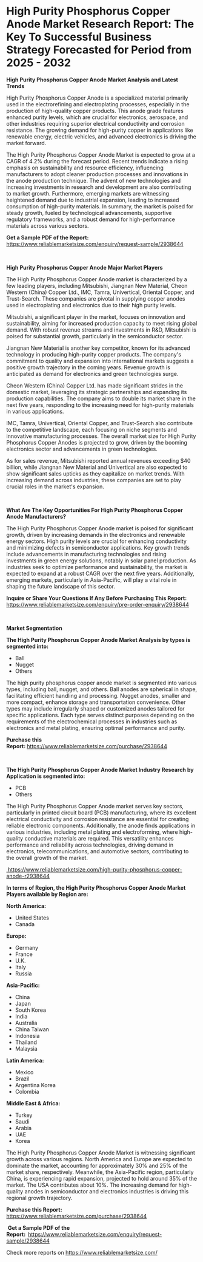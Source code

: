 <p><h1>High Purity Phosphorus Copper Anode Market Research Report: The Key To Successful Business Strategy Forecasted for Period from 2025 - 2032</h1></p><p><strong>High Purity Phosphorus Copper Anode Market Analysis and Latest Trends</strong></p>
<p><p>High Purity Phosphorus Copper Anode is a specialized material primarily used in the electrorefining and electroplating processes, especially in the production of high-quality copper products. This anode grade features enhanced purity levels, which are crucial for electronics, aerospace, and other industries requiring superior electrical conductivity and corrosion resistance. The growing demand for high-purity copper in applications like renewable energy, electric vehicles, and advanced electronics is driving the market forward.</p><p>The High Purity Phosphorus Copper Anode Market is expected to grow at a CAGR of 4.2% during the forecast period. Recent trends indicate a rising emphasis on sustainability and resource efficiency, influencing manufacturers to adopt cleaner production processes and innovations in the anode production technique. The advent of new technologies and increasing investments in research and development are also contributing to market growth. Furthermore, emerging markets are witnessing heightened demand due to industrial expansion, leading to increased consumption of high-purity materials. In summary, the market is poised for steady growth, fueled by technological advancements, supportive regulatory frameworks, and a robust demand for high-performance materials across various sectors.</p></p>
<p><strong>Get a Sample PDF of the Report:&nbsp;</strong> <a href="https://www.reliablemarketsize.com/enquiry/request-sample/2938644?utm_campaign=2439&utm_medium=2&utm_source=Github&utm_content=ia&utm_term=15032025&utm_id=high-purity-phosphorus-copper-anode">https://www.reliablemarketsize.com/enquiry/request-sample/2938644</a></p>
<p>&nbsp;</p>
<p><strong>High Purity Phosphorus Copper Anode Major Market Players</strong></p>
<p><p>The High Purity Phosphorus Copper Anode market is characterized by a few leading players, including Mitsubishi, Jiangnan New Material, Cheon Western (China) Copper Ltd., IMC, Tamra, Univertical, Oriental Copper, and Trust-Search. These companies are pivotal in supplying copper anodes used in electroplating and electronics due to their high purity levels.</p><p>Mitsubishi, a significant player in the market, focuses on innovation and sustainability, aiming for increased production capacity to meet rising global demand. With robust revenue streams and investments in R&D, Mitsubishi is poised for substantial growth, particularly in the semiconductor sector.</p><p>Jiangnan New Material is another key competitor, known for its advanced technology in producing high-purity copper products. The company's commitment to quality and expansion into international markets suggests a positive growth trajectory in the coming years. Revenue growth is anticipated as demand for electronics and green technologies surge.</p><p>Cheon Western (China) Copper Ltd. has made significant strides in the domestic market, leveraging its strategic partnerships and expanding its production capabilities. The company aims to double its market share in the next five years, responding to the increasing need for high-purity materials in various applications.</p><p>IMC, Tamra, Univertical, Oriental Copper, and Trust-Search also contribute to the competitive landscape, each focusing on niche segments and innovative manufacturing processes. The overall market size for High Purity Phosphorus Copper Anodes is projected to grow, driven by the booming electronics sector and advancements in green technologies. </p><p>As for sales revenue, Mitsubishi reported annual revenues exceeding $40 billion, while Jiangnan New Material and Univertical are also expected to show significant sales upticks as they capitalize on market trends. With increasing demand across industries, these companies are set to play crucial roles in the market's expansion.</p></p>
<p>&nbsp;</p>
<p><strong>What Are The Key Opportunities For High Purity Phosphorus Copper Anode Manufacturers?</strong></p>
<p><p>The High Purity Phosphorus Copper Anode market is poised for significant growth, driven by increasing demands in the electronics and renewable energy sectors. High purity levels are crucial for enhancing conductivity and minimizing defects in semiconductor applications. Key growth trends include advancements in manufacturing technologies and rising investments in green energy solutions, notably in solar panel production. As industries seek to optimize performance and sustainability, the market is expected to expand at a robust CAGR over the next five years. Additionally, emerging markets, particularly in Asia-Pacific, will play a vital role in shaping the future landscape of this sector.</p></p>
<p><strong>Inquire or Share Your Questions If Any Before Purchasing This Report:</strong> <a href="https://www.reliablemarketsize.com/enquiry/pre-order-enquiry/2938644?utm_campaign=2439&utm_medium=2&utm_source=Github&utm_content=ia&utm_term=15032025&utm_id=high-purity-phosphorus-copper-anode">https://www.reliablemarketsize.com/enquiry/pre-order-enquiry/2938644</a></p>
<p>&nbsp;</p>
<p><strong>Market Segmentation</strong></p>
<p><strong>The High Purity Phosphorus Copper Anode Market Analysis by types is segmented into:</strong></p>
<p><ul><li>Ball</li><li>Nugget</li><li>Others</li></ul></p>
<p><p>The high purity phosphorus copper anode market is segmented into various types, including ball, nugget, and others. Ball anodes are spherical in shape, facilitating efficient handling and processing. Nugget anodes, smaller and more compact, enhance storage and transportation convenience. Other types may include irregularly shaped or customized anodes tailored for specific applications. Each type serves distinct purposes depending on the requirements of the electrochemical processes in industries such as electronics and metal plating, ensuring optimal performance and purity.</p></p>
<p><strong>Purchase this Report:&nbsp;</strong><a href="https://www.reliablemarketsize.com/purchase/2938644?utm_campaign=2439&utm_medium=2&utm_source=Github&utm_content=ia&utm_term=15032025&utm_id=high-purity-phosphorus-copper-anode">https://www.reliablemarketsize.com/purchase/2938644</a></p>
<p>&nbsp;</p>
<p><strong>The High Purity Phosphorus Copper Anode Market Industry Research by Application is segmented into:</strong></p>
<p><ul><li>PCB</li><li>Others</li></ul></p>
<p><p>The High Purity Phosphorus Copper Anode market serves key sectors, particularly in printed circuit board (PCB) manufacturing, where its excellent electrical conductivity and corrosion resistance are essential for creating reliable electronic components. Additionally, the anode finds applications in various industries, including metal plating and electroforming, where high-quality conductive materials are required. This versatility enhances performance and reliability across technologies, driving demand in electronics, telecommunications, and automotive sectors, contributing to the overall growth of the market.</p></p>
<p><a href="https://www.reliablemarketsize.com/high-purity-phosphorus-copper-anode-r2938644?utm_campaign=2439&utm_medium=2&utm_source=Github&utm_content=ia&utm_term=15032025&utm_id=high-purity-phosphorus-copper-anode">&nbsp;https://www.reliablemarketsize.com/high-purity-phosphorus-copper-anode-r2938644</a></p>
<p><strong>In terms of Region, the High Purity Phosphorus Copper Anode Market Players available by Region are:</strong></p>
<p>
    <p> <strong> North America: </strong>
        <ul>
            <li>United States</li>
            <li>Canada</li>
        </ul>
        </p> 
    <p> <strong> Europe: </strong>
        <ul>
            <li>Germany</li>
            <li>France</li>
            <li>U.K.</li>
            <li>Italy</li>
            <li>Russia</li>
        </ul>
        </p> 
    <p> <strong> Asia-Pacific: </strong>
        <ul>
            <li>China</li>
            <li>Japan</li>
            <li>South Korea</li>
            <li>India</li>
            <li>Australia</li>
            <li>China Taiwan</li>
            <li>Indonesia</li>
            <li>Thailand</li>
            <li>Malaysia</li>
        </ul>
        </p> 
    <p> <strong> Latin America: </strong>
        <ul>
            <li>Mexico</li>
            <li>Brazil</li>
            <li>Argentina Korea</li>
            <li>Colombia</li>
        </ul>
        </p> 
    <p> <strong> Middle East & Africa: </strong>
        <ul>
            <li>Turkey</li>
            <li>Saudi</li>
            <li>Arabia</li>
            <li>UAE</li>
            <li>Korea</li>
        </ul>
    </p>
    </p>
<p><p>The High Purity Phosphorus Copper Anode Market is witnessing significant growth across various regions. North America and Europe are expected to dominate the market, accounting for approximately 30% and 25% of the market share, respectively. Meanwhile, the Asia-Pacific region, particularly China, is experiencing rapid expansion, projected to hold around 35% of the market. The USA contributes about 10%. The increasing demand for high-quality anodes in semiconductor and electronics industries is driving this regional growth trajectory.</p></p>
<p><strong>Purchase this Report: </strong><a href="https://www.reliablemarketsize.com/purchase/2938644?utm_campaign=2439&utm_medium=2&utm_source=Github&utm_content=ia&utm_term=15032025&utm_id=high-purity-phosphorus-copper-anode">https://www.reliablemarketsize.com/purchase/2938644</a></p>
<p>&nbsp;<strong>Get a Sample PDF of the Report:&nbsp;&nbsp;</strong><a href="https://www.reliablemarketsize.com/enquiry/request-sample/2938644?utm_campaign=2439&utm_medium=2&utm_source=Github&utm_content=ia&utm_term=15032025&utm_id=high-purity-phosphorus-copper-anode">https://www.reliablemarketsize.com/enquiry/request-sample/2938644</a></p>
<p><strong></strong></p>
<p>Check more reports on <a href="https://www.reliablemarketsize.com/?utm_campaign=2439&utm_medium=2&utm_source=Github&utm_content=ia&utm_term=15032025&utm_id=high-purity-phosphorus-copper-anode">https://www.reliablemarketsize.com/</a></p>